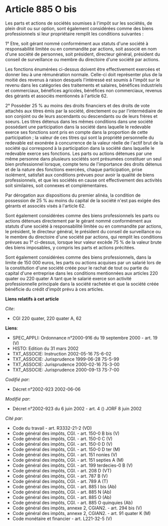 # Article 885 O bis

Les parts et actions de sociétés soumises à l'impôt sur les sociétés, de plein droit ou sur option, sont également
considérées comme des biens professionnels si leur propriétaire remplit les conditions suivantes :

1° Etre, soit gérant nommé conformément aux statuts d'une société à responsabilité limitée ou en commandite par actions, soit
associé en nom d'une société de personnes, soit président, directeur général, président du conseil de surveillance ou membre
du directoire d'une société par actions.

Les fonctions énumérées ci-dessus doivent être effectivement exercées et donner lieu à une rémunération normale. Celle-ci
doit représenter plus de la moitié des revenus à raison desquels l'intéressé est soumis à l'impôt sur le revenu dans les
catégories des traitements et salaires, bénéfices industriels et commerciaux, bénéfices agricoles, bénéfices non commerciaux,
revenus des gérants et associés mentionnés à l'article 62.

2° Posséder 25 % au moins des droits financiers et des droits de vote attachés aux titres émis par la société, directement ou
par l'intermédiaire de son conjoint ou de leurs ascendants ou descendants ou de leurs frères et soeurs. Les titres détenus
dans les mêmes conditions dans une société possédant une participation dans la société dans laquelle le redevable exerce ses
fonctions sont pris en compte dans la proportion de cette participation ; la valeur de ces titres qui sont la propriété
personnelle du redevable est exonérée à concurrence de la valeur réelle de l'actif brut de la société qui correspond à la
participation dans la société dans laquelle le redevable exerce ses fonctions. Les parts ou actions détenues par une même
personne dans plusieurs sociétés sont présumées constituer un seul bien professionnel lorsque, compte tenu de l'importance
des droits détenus et de la nature des fonctions exercées, chaque participation, prise isolément, satisfait aux conditions
prévues pour avoir la qualité de biens professionnels, et que les sociétés en cause ont effectivement des activités soit
similaires, soit connexes et complémentaires.

Par dérogation aux dispositions du premier alinéa, la condition de possession de 25 % au moins du capital de la société n'est
pas exigée des gérants et associés visés à l'article 62.

Sont également considérées comme des biens professionnels les parts ou actions détenues directement par le gérant nommé
conformément aux statuts d'une société à responsabilité limitée ou en commandite par actions, le président, le directeur
général, le président du conseil de surveillance ou le membre du directoire d'une société par actions, qui remplit les
conditions prévues au 1° ci-dessus, lorsque leur valeur excède 75 % de la valeur brute des biens imposables, y compris les
parts et actions précitées.

Sont également considérées comme des biens professionnels, dans la limite de 150 000 euros, les parts ou actions acquises par
un salarié lors de la constitution d'une société créée pour le rachat de tout ou partie du capital d'une entreprise dans les
conditions mentionnées aux articles 220 quater ou 220 quater A tant que le salarié exerce son activité professionnelle
principale dans la société rachetée et que la société créée bénéficie du crédit d'impôt prévu à ces articles.

**Liens relatifs à cet article**

_Cite_:

  - CGI 220 quater, 220 quater A, 62

**Liens**:

  - SPEC_APPLI: Ordonnance n°2000-916 du 19 septembre 2000 - art. 19 (V)
  - HISTO: Edition du 31 mars 2002
  - TXT_ASSOCIE: Instruction 2002-05-16 7S-6-02
  - TXT_ASSOCIE: Jurisprudence 1999-06-28 7S-5-99
  - TXT_ASSOCIE: Jurisprudence 2000-02-16 7S-3-00
  - TXT_ASSOCIE: Jurisprudence 2000-09-13 7S-7-00

_Codifié par_:

  - Décret n°2002-923 2002-06-06

_Modifié par_:

  - Décret n°2002-923 du 6 juin 2002 - art. 4 () JORF 8 juin 2002

_Cité par_:

  - Code du travail - art. R3332-21-2 (VD)
  - Code général des impôts, CGI. - art. 150-0 B bis (V)
  - Code général des impôts, CGI. - art. 150-0 C (V)
  - Code général des impôts, CGI. - art. 150-0 D (V)
  - Code général des impôts, CGI. - art. 150-0 D ter (M)
  - Code général des impôts, CGI. - art. 151 nonies (V)
  - Code général des impôts, CGI. - art. 151 septies A (M)
  - Code général des impôts, CGI. - art. 199 terdecies-0 B (V)
  - Code général des impôts, CGI. - art. 208 D (VT)
  - Code général des impôts, CGI. - art. 787 B (V)
  - Code général des impôts, CGI. - art. 789 A (T)
  - Code général des impôts, CGI. - art. 885 I bis (Ab)
  - Code général des impôts, CGI. - art. 885 N (Ab)
  - Code général des impôts, CGI. - art. 885 O (Ab)
  - Code général des impôts, CGI. - art. 885 O quinquies (Ab)
  - Code général des impôts, annexe 2, CGIAN2. - art. 294 bis (V)
  - Code général des impôts, annexe 2, CGIAN2. - art. 91 quater K (M)
  - Code monétaire et financier - art. L221-32-5 (V)
